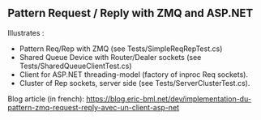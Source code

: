 ## Pattern Request / Reply with ZMQ and ASP.NET

Illustrates : 

* Pattern Req/Rep with ZMQ (see Tests/SimpleReqRepTest.cs)
* Shared Queue Device with Router/Dealer sockets (see Tests/SharedQueueClientTest.cs)
* Client for ASP.NET threading-model (factory of inproc Req sockets).
* Cluster of Rep sockets, server side (see Tests/ServerClusterTest.cs).

Blog article (in french): https://blog.eric-bml.net/dev/implementation-du-pattern-zmq-request-reply-avec-un-client-asp-net
